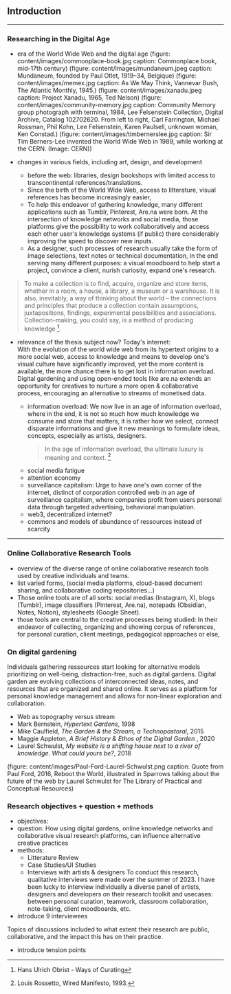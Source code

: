 ## Introduction




---
### Researching in the Digital Age

- era of the World Wide Web and the digital age
    (figure: content/images/commonplace-book.jpg caption: Commonplace book, mid-17th century)
    (figure: content/images/mundaneum.jpeg caption: Mundaneum, founded by Paul Otlet, 1919–34, Belgique)
    (figure: content/images/memex.jpg caption: As We May Think, Vannevar Bush, The Atlantic Monthly, 1945.)
    (figure: content/images/xanadu.jpeg caption: Project Xanadu, 1965, Ted Nelson)
    (figure: content/images/community-memory.jpg caption: Community Memory group photograph with terminal, 1984, Lee Felsenstein Collection, Digital Archive, Catalog 102702620. From left to right, Carl Farrington, Michael Rossman, Phil Kohn, Lee Felsenstein, Karen Paulsell, unknown woman, Ken Constad.)
    (figure: content/images/timbernerslee.jpg caption: Sir Tim Berners-Lee invented the World Wide Web in 1989, while working at the CERN. (Image: CERN))

    
- changes in various fields, including art, design, and development
    - before the web: libraries, design bookshops with limited access to transcontinental references/translations.
    - Since the birth of the World Wide Web, access to litterature, visual references has become increasingly easier,
    - To help this endeavor of gathering knowledge, many different applications such as Tumblr, Pinterest, Are.na were born. At the intersection of knowledge networks and social media, those platforms give the possibility to work collaboratively and access each other user's knowledge systems (if public) there considerably improving the speed to discover new inputs.
    - As a designer, such processes of research usually take the form of image selections, text notes or technical documentation, in the end serving many different purposes: a visual moodboard to help start a project, convince a client, nurish curiosity, expand one's research. 
        
>To make a collection is to find, acquire, organize and store items, whether in a room, a house, a library, a museum or a warehouse. It is also, inevitably, a way of thinking about the world – the connections and principles that produce a collection contain assumptions, juxtapositions, findings, experimental possibilities and associations. Collection-making, you could say, is a method of producing knowledge [^obrist].

[^obrist]: Hans Ulrich Obrist - Ways of Curating

- relevance of the thesis subject now? Today's internet:  
    With the evolution of the world wide web from its hypertext origins to a more social web, access to knowledge and means to develop one's visual culture have significantly improved, yet the more content is available, the more chance there is to get lost in information overload. Digital gardening and using open-ended tools like are.na extends an opportunity for creatives to nurture a more open & collaborative process, encouraging an alternative to streams of monetised data.
    

    - information overload: We now live in an age of information overload, where in the end, it is not so much how much knowledge we consume and store that matters, it is rather how we select, connect disparate informations and give it new meanings to formulate ideas, concepts, especially as artists, designers.
        >In the age of information overload, the ultimate luxury is meaning and context. [^Rossetto]

    [^Rossetto]: Louis Rossetto, Wired Manifesto, 1993.

    - social media fatigue
    - attention economy
    - surveillance capitalism: Urge to have one's own corner of the internet, distinct of corporation controlled web in an age of surveillance capitalism, where companies profit from users personal data through targeted advertising, behavioral manipulation. 
    - web3, decentralized internet?
    - commons and models of abundance of ressources instead of scarcity
      
---
###  Online Collaborative Research Tools

- overview of the diverse range of online collaborative research tools used by creative individuals and teams. 
- list varied forms, (social media platforms, cloud-based document sharing, and collaborative coding repositories…) 
- Those online tools are of all sorts: social medias (Instagram, X), blogs (Tumblr), image classifiers (Pinterest, Are.na), notepads (Obsidian, Notes, Notion), stylesheets (Google Sheet).
- those tools are central to the creative processes being studied: In their endeavor of collecting, organizing and showing corpus of references, for personal curation, client meetings, pedagogical approaches or else,

###  On digital gardening
Individuals gathering ressources start looking for alternative models prioritizing on well-being, distraction-free, such as digital gardens. Digital garden are evolving collections of interconnected ideas, notes, and resources that are organized and shared online. It serves as a platform for personal knowledge management and allows for non-linear exploration and collaboration.

- Web as topography versus stream
- Mark Bernstein, _Hypertext Gardens_, 1998
- Mike Caulfield, _The Garden & the Stream, a Technopastoral_, 2015
- Maggie Appleton, _A Brief History & Ethos of the Digital Garden_ , 2020
- Laurel Schwulst, _My website is a shifting house next to a river of knowledge. What could yours be?_, 2018

(figure: content/images/Paul-Ford-Laurel-Schwulst.png caption: Quote from Paul Ford, 2016, Reboot the World, illustrated in Sparrows talking about the future of the web by Laurel Schwulst for The Library of Practical and Conceptual Resources)


### Research objectives + question + methods

- objectives:
- question: How using digital gardens, online knowledge networks and collaborative visual research platforms, can influence alternative creative practices
- methods: 
    - Litterature Review
    - Case Studies/UI Studies
    - Interviews with artists & designers
To conduct this research, qualitative interviews were made over the summer of 2023. I have been lucky to interview individually a diverse panel of artists, designers and developers on their research toolkit and usecases: between personal curation, teamwork, classroom collaboration, note-taking, client moodboards, etc.
- introduce 9 interviewees
    
Topics of discussions included to what extent their research are public, collaborative, and the impact this has on their practice. 
- introduce tension points



